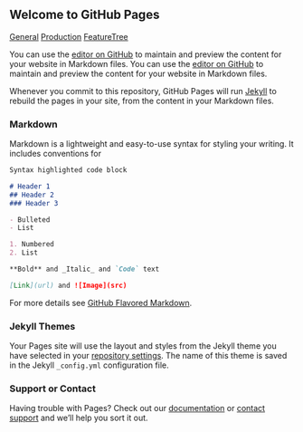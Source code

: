 ## Welcome to GitHub Pages

[General](./General.md)
[Production](./Production_Levels_and_Gears.md)
[FeatureTree](./PFeature_Tree_and_Upcoming_Changes.md)

You can use the [editor on GitHub](https://github.com/DeRobyJ/IdleBank-Factbook/edit/main/README.md) to maintain and preview the content for your website in Markdown files.
You can use the [editor on GitHub](./General.md) to maintain and preview the content for your website in Markdown files.

Whenever you commit to this repository, GitHub Pages will run [Jekyll](https://jekyllrb.com/) to rebuild the pages in your site, from the content in your Markdown files.

### Markdown

Markdown is a lightweight and easy-to-use syntax for styling your writing. It includes conventions for

```markdown
Syntax highlighted code block

# Header 1
## Header 2
### Header 3

- Bulleted
- List

1. Numbered
2. List

**Bold** and _Italic_ and `Code` text

[Link](url) and ![Image](src)
```

For more details see [GitHub Flavored Markdown](https://guides.github.com/features/mastering-markdown/).

### Jekyll Themes

Your Pages site will use the layout and styles from the Jekyll theme you have selected in your [repository settings](https://github.com/DeRobyJ/IdleBank-Factbook/settings/pages). The name of this theme is saved in the Jekyll `_config.yml` configuration file.

### Support or Contact

Having trouble with Pages? Check out our [documentation](https://docs.github.com/categories/github-pages-basics/) or [contact support](https://support.github.com/contact) and we’ll help you sort it out.
